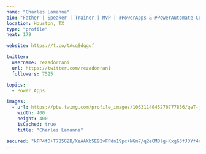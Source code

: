 ```yaml
---
name: "Charles Lamanna"
bio: "Father | Speaker | Trainer | MVP | #PowerApps & #PowerAutomate Community Super User | YouTuber Right-pointing triangle http://youtube.com/c/rezadorrani | Learn - Share - Clockwise rightwards and leftwards open circle arrows"
location: Houston, TX
type: "profile"
heat: 179

website: https://t.co/tAcqSdqguf

twitter:
  username: rezadorrani
  url: https://twitter.com/rezadorrani
  followers: 7525

topics:
  - Power Apps

images:
  - url: https://pbs.twimg.com/profile_images/1063114045270777856/qeT-jpWr_400x400.jpg
    width: 400
    height: 400
    isCached: true
    title: "Charles Lamanna"

secured: "kFP4fD+T7B5GZB/XeAAXb5E92vFPdn19pc+NGm7/q2eCM8lg+Kxg63fJ3Yf4nuTA2UrHrc4jrvRHrO5JDLZDcQwswtvXR/Sj47xUHjwIIvDveE9E3cNRtGmFbFOH0GgI8+IOsA6BvioDus/qHP5WR1itawvA7K6koHYrd+lZvzH008wAEeEqyJ7kKPTEyK7AF/IrTYmv10MO6vCb5o7/7EcvizMkHKyyoq09Zc0Q/hxRjl94I6HFbZXr1gl1YLdyWnbZLh8G3Gle+kOENVdSl5N8X8MZ0o0pv1dxPuJZC2l0KfD8gV+mZXFO6fOUAMy03ZgjgFtcqph/lNLNo0Ij2QTF5UWPizhZQq5NynYohgoZjvr8NHzMbHf11wQCQqDZedZWelQkJGIUw6Aw28fGby3KWsOWNpRggTpHhsbD5vk=;XqTX4MHqh5puuiW91AZMoQ=="
---
```


